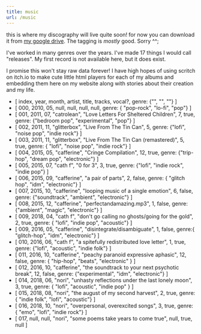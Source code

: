 ```yaml
---
title: music
url: /music
---
```


this is where my discography will live quite soon! for now you can download it from [my google drive](https://drive.google.com/drive/folders/12j4EU0gnX__fbmDon1GmWHOoImL4SJgG?usp=share_link). The tagging is *mostly* good. Sorry ^^;

I've worked in many genres over the years. I've made 17 things I would call "releases". My first record is not available here, but it does exist.

I promise this won't stay raw data forever! I have high hopes of using scritch on itch.io to make cute little html players for each of my albums and embedding them here on my website along with stories about their creation and my life.

  - [ index, year, month, artist, title, tracks, vocal?, genre: {"", "", ""} ]
  - [ 000, 2010, 05, null, null, null, null, genre: { "pop-rock", "lo-fi", "pop"} ]
  - [ 001, 2011, 07, "catrolean", "Love Letters For Sheltered Children", 7, true,  genre: {"bedroom pop", "experimental", "pop"} ]
  - [ 002, 2011, 11, "glitterbox", "Live From The Tin Can", 5, genre: {"lofi", "noise pop", "indie rock"} ]
  - [ 003, 2011, 11, "glitterbox", "Live From The Tin Can (remastered)", 5, true, genre: { "lofi", "noise pop", "indie rock"} ]
  - [ 004, 2015, 05, "cafferine", "Cringe Compilation", 12, true, genre: {"trip-hop", "dream pop", "electronic"} ]
  - [ 005, 2015, 07, "cath f", "0 for 3", 3, true, genre: {"lofi", "indie rock", "indie pop"} ]
  - [ 006, 2015, 09, "cafferine", "a pair of parts", 2, false, genre: { "glitch hop", "idm", "electronic"} ]
  - [ 007, 2015, 10, "cafferine", "looping music of a single emotion", 6, false, genre: {"soundtrack", "ambient", "electronic"} ]
  - [ 008, 2015, 12, "cafferine", "perfectandamazing.mp3", 1, false, genre: {"ambient", "magic", "electronic"} ]
  - [ 009, 2018, 04, "cath f", "don't go calling no ghosts/going for the gold", 2, true, genre: { "lofi", "indie pop", "acoustic"} ]
  - [ 009, 2016, 05, "cafferine", "disintegrate/disambiguate", 1, false, genre:{ "glitch-hop", "idm", "electronic"} ]
  - [ 010, 2016, 06, "cath f", "a spitefully redistributed love letter", 1, true, genre: {"lofi", "acoustic", "indie folk"} ]
  - [ 011, 2016, 10, "cafferine", "peachy paranoid expressive aphasic", 12, false, genre: { "hip-hop", "beats", "electronic" } ]
  - [ 012, 2016, 10, "cafferine", "the soundtrack to your next psychotic break", 12, false, genre: {"experimental", "idm", "electronic"} ]
  - [ 014, 2018, 06, "nori", "unhasty reflections under the last lonely moon", 3, true, genre: { "lofi", "acoustic", "indie pop" } ]
  - [ 015, 2018, 08, "nori", "the august of my second harvest", 2, true, genre: { "indie folk", "lofi", "acoustic"} ]
  - [ 016, 2018, 10, "nori", "overpersonal, overexcited songs", 3, true, genre: { "emo", "lofi", "indie rock"} ]
  - [ 017, null, null, "nori", "some poems take years to come true", null, true, null ]